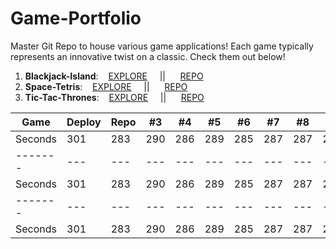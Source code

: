 # **Game-Portfolio**

Master Git Repo to house various game applications! Each game typically represents an innovative twist on a classic. Check them out below!

1. **Blackjack-Island**:&nbsp;&nbsp;&nbsp;
   [EXPLORE](https://blackjack-island-react.herokuapp.com/)&nbsp;&nbsp;&nbsp;&nbsp;&nbsp;||&nbsp;&nbsp;&nbsp;&nbsp;&nbsp;
   [REPO](https://github.com/jjss886/Blackjack-Island)
2. **Space-Tetris**:&nbsp;&nbsp;&nbsp;
   [EXPLORE](https://space-tetris-react.herokuapp.com/)&nbsp;&nbsp;&nbsp;&nbsp;&nbsp;||&nbsp;&nbsp;&nbsp;&nbsp;&nbsp;
   [REPO](https://github.com/jjss886/Space-Tetris)
3. **Tic-Tac-Thrones**:&nbsp;&nbsp;&nbsp;
   [EXPLORE](https://tic-tac-thrones.herokuapp.com/)&nbsp;&nbsp;&nbsp;&nbsp;&nbsp;||&nbsp;&nbsp;&nbsp;&nbsp;&nbsp;
   [REPO](https://github.com/jjss886/Tic-Tac-Thrones)

| Game    | Deploy | Repo | #3  | #4  | #5  | #6  | #7  | #8  | #9  | #10 | #11 |
| ------- | ------ | ---- | --- | --- | --- | --- | --- | --- | --- | --- | --- |
| Seconds | 301    | 283  | 290 | 286 | 289 | 285 | 287 | 287 | 272 | 276 | 269 |
| ------- | ---    | ---  | --- | --- | --- | --- | --- | --- | --- | --- | --- |
| Seconds | 301    | 283  | 290 | 286 | 289 | 285 | 287 | 287 | 272 | 276 | 269 |
| ------- | ---    | ---  | --- | --- | --- | --- | --- | --- | --- | --- | --- |
| Seconds | 301    | 283  | 290 | 286 | 289 | 285 | 287 | 287 | 272 | 276 | 269 |
